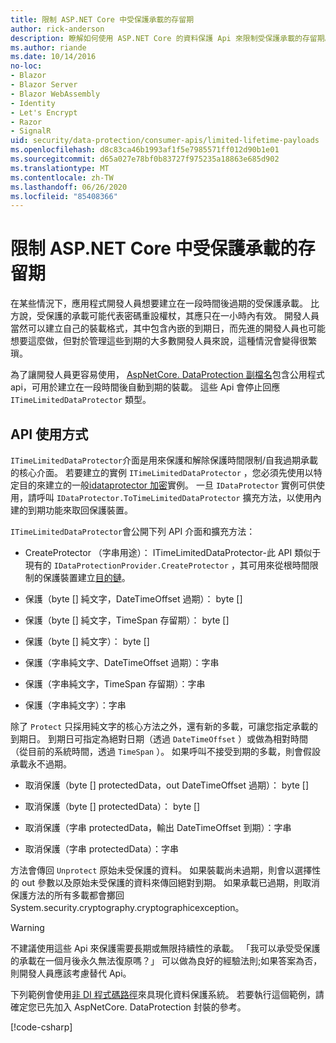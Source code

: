 ```yaml
---
title: 限制 ASP.NET Core 中受保護承載的存留期
author: rick-anderson
description: 瞭解如何使用 ASP.NET Core 的資料保護 Api 來限制受保護承載的存留期。
ms.author: riande
ms.date: 10/14/2016
no-loc:
- Blazor
- Blazor Server
- Blazor WebAssembly
- Identity
- Let's Encrypt
- Razor
- SignalR
uid: security/data-protection/consumer-apis/limited-lifetime-payloads
ms.openlocfilehash: d8c83ca46b1993af1f5e7985571ff012d90b1e01
ms.sourcegitcommit: d65a027e78bf0b83727f975235a18863e685d902
ms.translationtype: MT
ms.contentlocale: zh-TW
ms.lasthandoff: 06/26/2020
ms.locfileid: "85408366"
---
```

# <a name="limit-the-lifetime-of-protected-payloads-in-aspnet-core"></a>限制 ASP.NET Core 中受保護承載的存留期

在某些情況下，應用程式開發人員想要建立在一段時間後過期的受保護承載。 比方說，受保護的承載可能代表密碼重設權杖，其應只在一小時內有效。 開發人員當然可以建立自己的裝載格式，其中包含內嵌的到期日，而先進的開發人員也可能想要這麼做，但對於管理這些到期的大多數開發人員來說，這種情況會變得很繁瑣。

為了讓開發人員更容易使用， [AspNetCore. DataProtection 副檔名](https://www.nuget.org/packages/Microsoft.AspNetCore.DataProtection.Extensions/)包含公用程式 api，可用於建立在一段時間後自動到期的裝載。 這些 Api 會停止回應 `ITimeLimitedDataProtector` 類型。

## <a name="api-usage"></a>API 使用方式

`ITimeLimitedDataProtector`介面是用來保護和解除保護時間限制/自我過期承載的核心介面。 若要建立的實例 `ITimeLimitedDataProtector` ，您必須先使用以特定目的來建立的一般[idataprotector 加密](xref:security/data-protection/consumer-apis/overview)實例。 一旦 `IDataProtector` 實例可供使用，請呼叫 `IDataProtector.ToTimeLimitedDataProtector` 擴充方法，以使用內建的到期功能來取回保護裝置。

`ITimeLimitedDataProtector`會公開下列 API 介面和擴充方法：

* CreateProtector （字串用途）： ITimeLimitedDataProtector-此 API 類似于現有的 `IDataProtectionProvider.CreateProtector` ，其可用來從根時間限制的保護裝置建立[目的鏈](xref:security/data-protection/consumer-apis/purpose-strings)。

* 保護（byte [] 純文字，DateTimeOffset 過期）： byte []

* 保護（byte [] 純文字，TimeSpan 存留期）： byte []

* 保護（byte [] 純文字）： byte []

* 保護（字串純文字、DateTimeOffset 過期）：字串

* 保護（字串純文字，TimeSpan 存留期）：字串

* 保護（字串純文字）：字串

除了 `Protect` 只採用純文字的核心方法之外，還有新的多載，可讓您指定承載的到期日。 到期日可指定為絕對日期（透過 `DateTimeOffset` ）或做為相對時間（從目前的系統時間，透過 `TimeSpan` ）。 如果呼叫不接受到期的多載，則會假設承載永不過期。

* 取消保護（byte [] protectedData，out DateTimeOffset 過期）： byte []

* 取消保護（byte [] protectedData）： byte []

* 取消保護（字串 protectedData，輸出 DateTimeOffset 到期）：字串

* 取消保護（字串 protectedData）：字串

方法會傳回 `Unprotect` 原始未受保護的資料。 如果裝載尚未過期，則會以選擇性的 out 參數以及原始未受保護的資料來傳回絕對到期。 如果承載已過期，則取消保護方法的所有多載都會擲回 System.security.cryptography.cryptographicexception。

>[!WARNING]
> 不建議使用這些 Api 來保護需要長期或無限持續性的承載。 「我可以承受受保護的承載在一個月後永久無法復原嗎？」 可以做為良好的經驗法則;如果答案為否，則開發人員應該考慮替代 Api。

下列範例會使用[非 DI 程式碼路徑](xref:security/data-protection/configuration/non-di-scenarios)來具現化資料保護系統。 若要執行這個範例，請確定您已先加入 AspNetCore. DataProtection 封裝的參考。

[!code-csharp[](limited-lifetime-payloads/samples/limitedlifetimepayloads.cs)]
